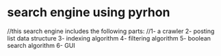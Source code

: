 # search engine using pyrhon

//this search engine includes the following parts:
//1- a crawler
2- posting list data structure 
3- indexing algorithm 
4- filtering algorithm 
5- boolean search algorithm 
6- GUI
